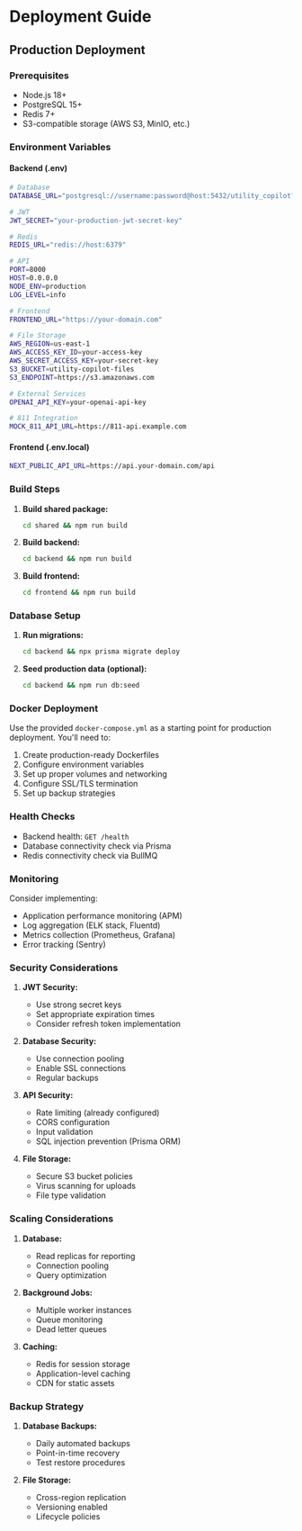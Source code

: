 # Deployment Guide

## Production Deployment

### Prerequisites

- Node.js 18+
- PostgreSQL 15+
- Redis 7+
- S3-compatible storage (AWS S3, MinIO, etc.)

### Environment Variables

#### Backend (.env)

```bash
# Database
DATABASE_URL="postgresql://username:password@host:5432/utility_copilot?schema=public"

# JWT
JWT_SECRET="your-production-jwt-secret-key"

# Redis
REDIS_URL="redis://host:6379"

# API
PORT=8000
HOST=0.0.0.0
NODE_ENV=production
LOG_LEVEL=info

# Frontend
FRONTEND_URL="https://your-domain.com"

# File Storage
AWS_REGION=us-east-1
AWS_ACCESS_KEY_ID=your-access-key
AWS_SECRET_ACCESS_KEY=your-secret-key
S3_BUCKET=utility-copilot-files
S3_ENDPOINT=https://s3.amazonaws.com

# External Services
OPENAI_API_KEY=your-openai-api-key

# 811 Integration
MOCK_811_API_URL=https://811-api.example.com
```

#### Frontend (.env.local)

```bash
NEXT_PUBLIC_API_URL=https://api.your-domain.com/api
```

### Build Steps

1. **Build shared package:**
   ```bash
   cd shared && npm run build
   ```

2. **Build backend:**
   ```bash
   cd backend && npm run build
   ```

3. **Build frontend:**
   ```bash
   cd frontend && npm run build
   ```

### Database Setup

1. **Run migrations:**
   ```bash
   cd backend && npx prisma migrate deploy
   ```

2. **Seed production data (optional):**
   ```bash
   cd backend && npm run db:seed
   ```

### Docker Deployment

Use the provided `docker-compose.yml` as a starting point for production deployment. You'll need to:

1. Create production-ready Dockerfiles
2. Configure environment variables
3. Set up proper volumes and networking
4. Configure SSL/TLS termination
5. Set up backup strategies

### Health Checks

- Backend health: `GET /health`
- Database connectivity check via Prisma
- Redis connectivity check via BullMQ

### Monitoring

Consider implementing:
- Application performance monitoring (APM)
- Log aggregation (ELK stack, Fluentd)
- Metrics collection (Prometheus, Grafana)
- Error tracking (Sentry)

### Security Considerations

1. **JWT Security:**
   - Use strong secret keys
   - Set appropriate expiration times
   - Consider refresh token implementation

2. **Database Security:**
   - Use connection pooling
   - Enable SSL connections
   - Regular backups

3. **API Security:**
   - Rate limiting (already configured)
   - CORS configuration
   - Input validation
   - SQL injection prevention (Prisma ORM)

4. **File Storage:**
   - Secure S3 bucket policies
   - Virus scanning for uploads
   - File type validation

### Scaling Considerations

1. **Database:**
   - Read replicas for reporting
   - Connection pooling
   - Query optimization

2. **Background Jobs:**
   - Multiple worker instances
   - Queue monitoring
   - Dead letter queues

3. **Caching:**
   - Redis for session storage
   - Application-level caching
   - CDN for static assets

### Backup Strategy

1. **Database Backups:**
   - Daily automated backups
   - Point-in-time recovery
   - Test restore procedures

2. **File Storage:**
   - Cross-region replication
   - Versioning enabled
   - Lifecycle policies
